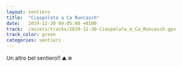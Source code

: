```yaml
---
layout: sentiero
title:  "Ciaspolata a Ca Runcasch"
date:   2019-12-30 09:05:00 +0100
track:  /assets/tracks/2019-12-30-Ciaspolata_a_Ca_Runcasch.gpx
track_color: green
categories: sentieri
---
```


Un altro bel sentiero!! :mountain: :snowflake: